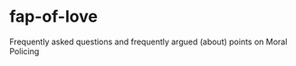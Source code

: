 fap-of-love
===========

Frequently asked questions and frequently argued (about) points on Moral Policing
